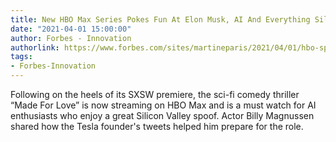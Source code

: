 ```yaml
---
title: New HBO Max Series Pokes Fun At Elon Musk, AI And Everything Silicon Valley
date: "2021-04-01 15:00:00"
author: Forbes - Innovation
authorlink: https://www.forbes.com/sites/martineparis/2021/04/01/hbo-spoofs-elon-musk-in-chilling-series-about-ai-that-premieres-april-fools/
tags:
- Forbes-Innovation
---
```

Following on the heels of its SXSW premiere, the sci-fi comedy thriller “Made For Love” is now streaming on HBO Max and is a must watch for AI enthusiasts who enjoy a great Silicon Valley spoof. Actor Billy Magnussen shared how the Tesla founder's tweets helped him prepare for the role.